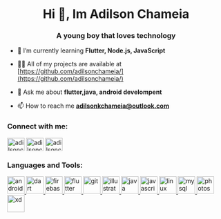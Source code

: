 <h1 align="center">Hi 👋, Im Adilson Chameia</h1>
<h3 align="center">A young boy that loves technology</h3>

- 🌱 I’m currently learning **Flutter, Node.js, JavaScript**

- 👨‍💻 All of my projects are available at [https://github.com/adilsonchameia/](https://github.com/adilsonchameia/)

- 💬 Ask me about **flutter,java, android develompent**

- 📫 How to reach me **adilsonkchameia@outlook.com**

<h3 align="left">Connect with me:</h3>
<p align="left">
<a href="https://twitter.com/adilsonchameia" target="blank"><img align="center" src="https://cdn.jsdelivr.net/npm/simple-icons@3.0.1/icons/twitter.svg" alt="adilsonchameia" height="30" width="40" /></a>
<a href="https://fb.com/adilsonchameia" target="blank"><img align="center" src="https://cdn.jsdelivr.net/npm/simple-icons@3.0.1/icons/facebook.svg" alt="adilsonchameia" height="30" width="40" /></a>
<a href="https://instagram.com/adilsonchameia" target="blank"><img align="center" src="https://cdn.jsdelivr.net/npm/simple-icons@3.0.1/icons/instagram.svg" alt="adilsonchameia" height="30" width="40" /></a>
</p>

<h3 align="left">Languages and Tools:</h3>
<p align="left"> <a href="https://developer.android.com" target="_blank"> <img src="https://devicons.github.io/devicon/devicon.git/icons/android/android-original-wordmark.svg" alt="android" width="40" height="40"/> </a> <a href="https://dart.dev" target="_blank"> <img src="https://www.vectorlogo.zone/logos/dartlang/dartlang-icon.svg" alt="dart" width="40" height="40"/> </a> <a href="https://firebase.google.com/" target="_blank"> <img src="https://www.vectorlogo.zone/logos/firebase/firebase-icon.svg" alt="firebase" width="40" height="40"/> </a> <a href="https://flutter.dev" target="_blank"> <img src="https://www.vectorlogo.zone/logos/flutterio/flutterio-icon.svg" alt="flutter" width="40" height="40"/> </a> <a href="https://git-scm.com/" target="_blank"> <img src="https://www.vectorlogo.zone/logos/git-scm/git-scm-icon.svg" alt="git" width="40" height="40"/> </a> <a href="https://www.adobe.com/in/products/illustrator.html" target="_blank"> <img src="https://www.vectorlogo.zone/logos/adobe_illustrator/adobe_illustrator-icon.svg" alt="illustrator" width="40" height="40"/> </a> <a href="https://www.java.com" target="_blank"> <img src="https://devicons.github.io/devicon/devicon.git/icons/java/java-original-wordmark.svg" alt="java" width="40" height="40"/> </a> <a href="https://developer.mozilla.org/en-US/docs/Web/JavaScript" target="_blank"> <img src="https://devicons.github.io/devicon/devicon.git/icons/javascript/javascript-original.svg" alt="javascript" width="40" height="40"/> </a> <a href="https://www.linux.org/" target="_blank"> <img src="https://devicons.github.io/devicon/devicon.git/icons/linux/linux-original.svg" alt="linux" width="40" height="40"/> </a> <a href="https://www.mysql.com/" target="_blank"> <img src="https://devicons.github.io/devicon/devicon.git/icons/mysql/mysql-original-wordmark.svg" alt="mysql" width="40" height="40"/> </a> <a href="https://www.photoshop.com/en" target="_blank"> <img src="https://devicons.github.io/devicon/devicon.git/icons/photoshop/photoshop-plain.svg" alt="photoshop" width="40" height="40"/> </a> <a href="https://www.adobe.com/products/xd.html" target="_blank"> <img src="https://cdn.worldvectorlogo.com/logos/adobe-xd.svg" alt="xd" width="40" height="40"/> </a> </p>

